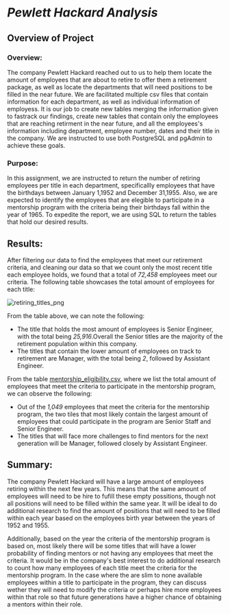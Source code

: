 # ***Pewlett Hackard Analysis***

## Overview of Project

### Overview:

The company Pewlett Hackard reached out to us to help them locate the amount of employees that are about to retire to offer them a retirement package, as well as locate the departments that will need positions to be filled in the near future. We are facilitated multiple csv files that contain information for each department, as well as individual information of employess. It is our job to create new tables merging the information given to fastrack our findings, create new tables that contain only the employees that are reaching retirment in the near future, and all the employees's information including department, employee number, dates and their title in the company. We are instructed to use both PostgreSQL and pgAdmin to achieve these goals.

### Purpose:

In this assignment, we are instructed to return the number of retiring employees per title in each department, specificallly employees that have the birthdays between January 1,1952 and December 31,1955. Also, we are expected to identify the employees that are elegible to participate in a mentorship program with the criteria being their birthdays fall within the year of 1965. To expedite the report, we are using SQL to return the tables that hold our desired results.

## Results:

After filtering our data to find the employees that meet our retirement criteria, and cleaning our data so that we count only the most recent title each employee holds, we found that a total of *72,458* employees meet our criteria. The following table showcases the total amount of employees for each title:

![retiring_titles_png](https://user-images.githubusercontent.com/111034667/195475341-372eae81-80d0-4077-b1ca-334f4015eca2.png)

From the table above, we can note the following:

- The title that holds the most amount of employees is Senior Engineer, with the total being *25,916*.Overall the Senior titles are the majority of the retirement population within this company. 
- The titles that contain the lower amount of employees on track to retirement are Manager, with the total being *2*, followed by Assistant Engineer.

From the table [mentorship_eligibility.csv](https://github.com/Danira98/Pewlett-Hackard-Analysis/files/9769913/mentorship_eligibility.csv), where we list the total amount of employees that meet the criteria to participate in the mentorship program, we can observe the following:

- Out of the *1,049* employees that meet the criteria for the mentorship program, the two tiles that most likely contain the largest amount of employees that could participate in the program are Senior Staff and Senior Engineer.
- The titles that will face more challenges to find mentors for the next generation will be Manager, followed closely by Assistant Engineer.


## Summary:

The company Pewlett Hackard will have a large amount of employees retiring within the next few years. This means that the same amount of employees will need to be hire to fufill these empty possitions, though not all positions will need to be filled within the same year. It will be ideal to do additional research to find the amount of positions that will need to be filled within each year based on the employees birth year between the years of 1952 and 1955.

Additionally, based on the year the criteria of the mentorship program is based on, most likely there will be some titles that will have a lower probability of finding mentors or not having any employees that meet the criteria. It would be in the company's best interest to do additional research to count how many employees of each title meet the criteria for the mentorship program. In the case where the are slim to none available employees within a title to participate in the program, they can discuss wether they will need to modify the criteria or perhaps hire more employees within that role so that future generations have a higher chance of obtaining a mentors within their role.



